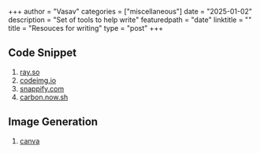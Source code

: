 +++
author = "Vasav"
categories = ["miscellaneous"]
date = "2025-01-02"
description = "Set of tools to help write"
featuredpath = "date"
linktitle = ""
title = "Resouces for writing"
type = "post"
+++

## Code Snippet

1. [ray.so](https://ray.so/)
2. [codeimg.io](https://codeimg.io/)
3. [snappify.com](https://snappify.com/editor)
4. [carbon.now.sh](https://carbon.now.sh/)

## Image Generation

1. [canva](https://canva.com/)
